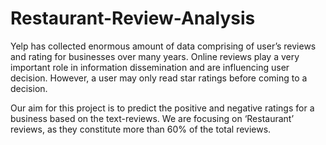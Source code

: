# Restaurant-Review-Analysis

Yelp has collected enormous amount of data comprising of user’s reviews and rating for businesses over many years.
Online reviews play a very important role in information dissemination and are influencing user decision. However, a user may only read star ratings before coming to a decision. 

Our aim for this project is to predict the positive and negative ratings for a business based on the text-reviews. We are focusing on ‘Restaurant’ reviews, as they constitute more than 60% of the total reviews.
